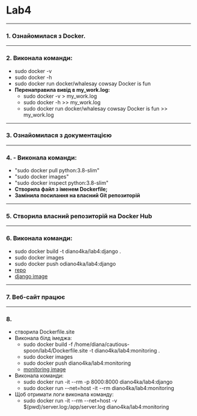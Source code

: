 # Lab4
---
### 1. Ознайомилася з Docker.
---
### 2. Виконала команди:
   - sudo docker -v
   - sudo docker -h
   - sudo docker run docker/whalesay cowsay Docker is fun
   - **Перенаправила вивід в my_work.log:**
       - sudo docker -v > my_work.log 
       - sudo docker -h >> my_work.log 
       - sudo docker run docker/whalesay cowsay Docker is fun >> my_work.log
---
### 3. Ознайомилася з документацією
---
### 4. - Виконала команди:
   - "sudo docker pull python:3.8-slim"
   - "sudo docker images"
   - "sudo docker inspect python:3.8-slim"
   - **Створила файл з іменем Dockerfile;**
   - **Замінила посилання на власний Git репозиторій**
---
### 5. Створила власний репозиторій на Docker Hub
---
### 6. Виконала команди:
   - sudo docker build -t diano4ka/lab4:django .
   - sudo docker images
   - sudo docker push odiano4ka/lab4:django
   - [repo](https://hub.docker.com/repository/docker/diano4ka/lab4)
   - [django image](https://hub.docker.com/layers/128886921/diano4ka/lab4/django/images/sha256-92d70b4fa54be0d51e68cb1f9ad8aef43d3a3daaaa801c05434a5df34e5526eb?context=explore)
---
### 7. Веб-сайт працює
---
### 8. 
   - створила Dockerfile.site
   - Виконала білд імеджа:
       - sudo docker build -f /home/diana/cautious-spoon/lab4/Dockerfile.site  -t diano4ka/lab4:monitoring .
       - sudo docker images
       - sudo docker push diano4ka/lab4:monitoring 
       - [monitoring image](https://hub.docker.com/layers/128888076/diano4ka/lab4/monitoring/images/sha256-3e0bf5962a460a71acfdd0189e835e62a24b63c1ef90bf4bb5dd2ae63dfd00ae?context=explore)
   - Виконала команди:
       - sudo docker run -it --rm -p 8000:8000 diano4ka/lab4:django
       - sudo docker run --net=host -it --rm diano4ka/lab4:monitoring
   - Щоб отримати логи виконала команду:
       - sudo docker run -it --rm --net=host -v $(pwd)/server.log:/app/server.log diano4ka/lab4:monitoring

